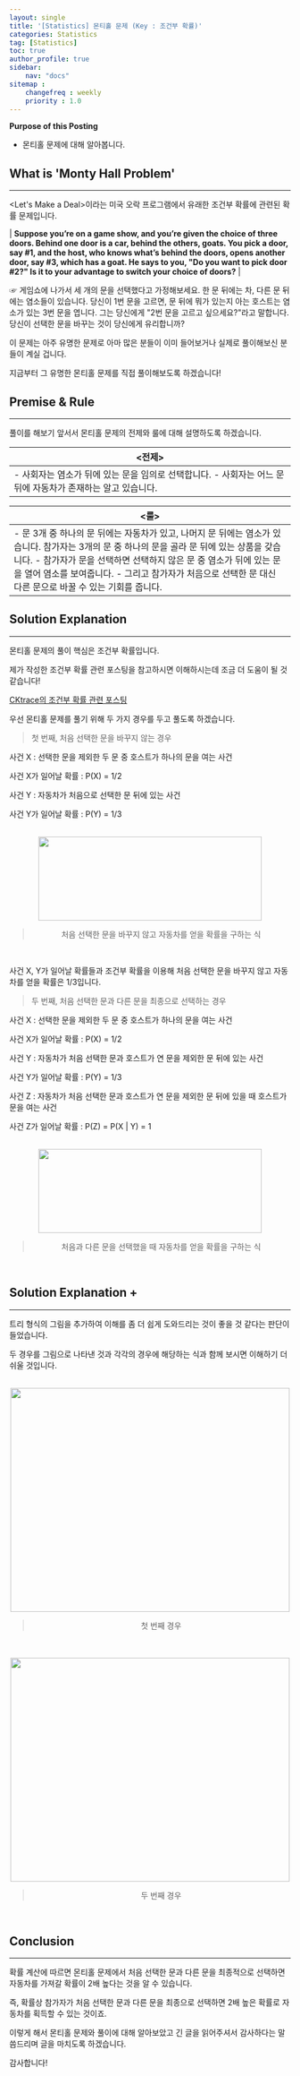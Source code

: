 ```yaml
---
layout: single
title: '[Statistics] 몬티홀 문제 (Key : 조건부 확률)'
categories: Statistics
tag: [Statistics]
toc: true
author_profile: true
sidebar:
    nav: "docs"
sitemap :
    changefreq : weekly
    priority : 1.0
---
```


**Purpose of this Posting**
- 몬티홀 문제에 대해 알아봅니다.


## **What is 'Monty Hall Problem'**

---

<Let's Make a Deal>이라는 미국 오락 프로그램에서 유래한 조건부 확률에 관련된 확률 문제입니다.

|    **Suppose you’re on a game show, and you’re given the choice of three doors. Behind one door is a car, behind the others, goats. You pick a door, say #1, and the host, who knows what’s behind the doors, opens another door, say #3, which has a goat. He says to you, "Do you want to pick door #2?" Is it to your advantage to switch your choice of doors?**       |

☞ 게임쇼에 나가서 세 개의 문을 선택했다고 가정해보세요. 한 문 뒤에는 차, 다른 문 뒤에는 염소들이 있습니다. 당신이 1번 문을 고르면, 문 뒤에 뭐가 있는지 아는 호스트는 염소가 있는 3번 문을 엽니다. 그는 당신에게 "2번 문을 고르고 싶으세요?"라고 말합니다. 당신이 선택한 문을 바꾸는 것이 당신에게 유리합니까?

이 문제는 아주 유명한 문제로 아마 많은 분들이 이미 들어보거나 실제로 풀이해보신 분들이 계실 겁니다.

지금부터 그 유명한 몬티홀 문제를 직접 풀이해보도록 하겠습니다!

## **Premise & Rule**

---

풀이를 해보기 앞서서 몬티홀 문제의 전제와 룰에 대해 설명하도록 하겠습니다.

| <전제> |
| --- |
|   -   사회자는 염소가 뒤에 있는 문을 임의로 선택합니다. -   사회자는 어느 문 뒤에 자동차가 존재하는 알고 있습니다.   |

| <룰> |
| --- |
|   -   문 3개 중 하나의 문 뒤에는 자동차가 있고, 나머지 문 뒤에는 염소가 있습니다. 참가자는 3개의 문 중 하나의 문을 골라 문 뒤에 있는 상품을 갖습니다. -   참가자가 문을 선택하면 선택하지 않은 문 중 염소가 뒤에 있는 문을 열어 염소를 보여줍니다. -   그리고 참가자가 처음으로 선택한 문 대신 다른 문으로 바꿀 수 있는 기회를 줍니다.   |

## **Solution Explanation**

---

몬티홀 문제의 풀이 핵심은 조건부 확률입니다.

제가 작성한 조건부 확률 관련 포스팅을 참고하시면 이해하시는데 조금 더 도움이 될 것 같습니다!

[CKtrace의 조건부 확률 관련 포스팅](https://cktrace.github.io/statistics/2021-12-11-Bayes'-theorem/)

우선 몬티홀 문제를 풀기 위해 두 가지 경우를 두고 풀도록 하겠습니다.

> 첫 번째, 처음 선택한 문을 바꾸지 않는 경우

사건 X : 선택한 문을 제외한 두 문 중 호스트가 하나의 문을 여는 사건

사건 X가 일어날 확률 : P(X) = 1/2

사건 Y : 자동차가 처음으로 선택한 문 뒤에 있는 사건

사건 Y가 일어날 확률 : P(Y) = 1/3

<br>

<center><img src="https://user-images.githubusercontent.com/97859215/206622748-e0aa2677-df01-463c-ace2-efb5b4b2866b.png" width="400" height="150"></center>

> <center>처음 선택한 문을 바꾸지 않고 자동차를 얻을 확률을 구하는 식</center>

<br>

사건 X, Y가 일어날 확률들과 조건부 확률을 이용해 처음 선택한 문을 바꾸지 않고 자동차를 얻을 확률은 1/3입니다.

> 두 번째, 처음 선택한 문과 다른 문을 최종으로 선택하는 경우  
>   

사건 X : 선택한 문을 제외한 두 문 중 호스트가 하나의 문을 여는 사건

사건 X가 일어날 확률 : P(X) = 1/2

사건 Y : 자동차가 처음 선택한 문과 호스트가 연 문을 제외한 문 뒤에 있는 사건

사건 Y가 일어날 확률 : P(Y) = 1/3

사건 Z : 자동차가 처음 선택한 문과 호스트가 연 문을 제외한 문 뒤에 있을 때 호스트가 문을 여는 사건

사건 Z가 일어날 확률 : P(Z) = P(X | Y) = 1 

<br>

<center><img src="https://user-images.githubusercontent.com/97859215/206829690-f888891b-f472-430b-822d-58c692d6310a.png" width="400" height="150"></center>

> <center>처음과 다른 문을 선택했을 때 자동차를 얻을 확률을 구하는 식</center>

<br>

## **Solution Explanation +**

---

트리 형식의 그림을 추가하여 이해를 좀 더 쉽게 도와드리는 것이 좋을 것 같다는 판단이 들었습니다.

두 경우를 그림으로 나타낸 것과 각각의 경우에 해당하는 식과 함께 보시면 이해하기 더 쉬울 것입니다.

<br>

<center><img src="https://user-images.githubusercontent.com/97859215/206622884-af7f7747-b4d6-4d99-84d3-5abb2cde9018.png" width="500" height="400"></center>

> <center>첫 번째 경우</center>

<br>

<br>

<center><img src="https://user-images.githubusercontent.com/97859215/206622817-98d9deb2-87c7-4a7d-a3fc-01ff2c41ae24.png" width="500" height="400"></center>

> <center>두 번째 경우</center>

<br>

## **Conclusion**

---

확률 계산에 따르면 몬티홀 문제에서 처음 선택한 문과 다른 문을 최종적으로 선택하면 자동차를 가져갈 확률이 2배 높다는 것을 알 수 있습니다. 

즉, 확률상 참가자가 처음 선택한 문과 다른 문을 최종으로 선택하면 2배 높은 확률로 자동차를 획득할 수 있는 것이죠.

이렇게 해서 몬티홀 문제와 풀이에 대해 알아보았고 긴 글을 읽어주셔서 감사하다는 말씀드리며 글을 마치도록 하겠습니다.

감사합니다!